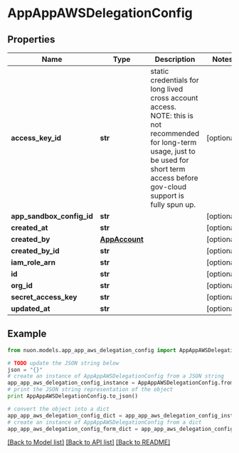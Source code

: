 # AppAppAWSDelegationConfig


## Properties

Name | Type | Description | Notes
------------ | ------------- | ------------- | -------------
**access_key_id** | **str** | static credentials for long lived cross account access. NOTE: this is not recommended for long-term usage, just to be used for short term access before gov-cloud support is fully spun up. | [optional] 
**app_sandbox_config_id** | **str** |  | [optional] 
**created_at** | **str** |  | [optional] 
**created_by** | [**AppAccount**](AppAccount.md) |  | [optional] 
**created_by_id** | **str** |  | [optional] 
**iam_role_arn** | **str** |  | [optional] 
**id** | **str** |  | [optional] 
**org_id** | **str** |  | [optional] 
**secret_access_key** | **str** |  | [optional] 
**updated_at** | **str** |  | [optional] 

## Example

```python
from nuon.models.app_app_aws_delegation_config import AppAppAWSDelegationConfig

# TODO update the JSON string below
json = "{}"
# create an instance of AppAppAWSDelegationConfig from a JSON string
app_app_aws_delegation_config_instance = AppAppAWSDelegationConfig.from_json(json)
# print the JSON string representation of the object
print AppAppAWSDelegationConfig.to_json()

# convert the object into a dict
app_app_aws_delegation_config_dict = app_app_aws_delegation_config_instance.to_dict()
# create an instance of AppAppAWSDelegationConfig from a dict
app_app_aws_delegation_config_form_dict = app_app_aws_delegation_config.from_dict(app_app_aws_delegation_config_dict)
```
[[Back to Model list]](../README.md#documentation-for-models) [[Back to API list]](../README.md#documentation-for-api-endpoints) [[Back to README]](../README.md)


